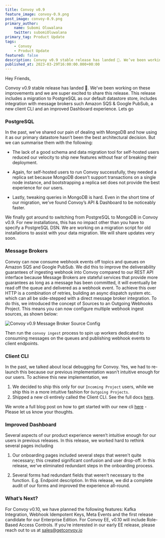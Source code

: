 ```yaml
---
title: Convoy v0.9
feature_image: convoy-0.9.png
post_image: convoy-0.9.png
primary_author:
    name: Subomi Oluwalana
    twitter: subomiOluwalana
primary_tag: Product Update
tags:
    - Convoy
    - Product Update
featured: false
description: Convoy v0.9 stable release has landed 🎉. We’ve been working on these improvements and we are super excited to share this release. This release includes a migration to PostgreSQL as our default datastore store, includes integration with message brokers such Amazon SQS & Google PubSub, a new client CLI and an improved Dashboard experience.
published_at: 2023-03-29T16:00:00.000+00:00
---
```


Hey Friends,

Convoy v0.9 stable release has landed 🎉. We’ve been working on these improvements and we are super excited to share this release. This release includes a migration to PostgreSQL as our default datastore store, includes integration with message brokers such Amazon SQS & Google PubSub, a new client CLI and an improved Dashboard experience. Lets go

### PostgreSQL

In the past, we’ve shared our pain of dealing with MongoDB and how using it as our primary datastore hasn’t been the best architectural decision. But we can summarise them with the following:

-   The lack of a good schema and data migration tool for self-hosted users reduced our velocity to ship new features without fear of breaking their deployment.

-   Again, for self-hosted users to run Convoy successfully, they needed a replica set because MongoDB doesn’t support transactions on a single node instance, and bootstrapping a replica set does not provide the best experience for our users.

-   Lastly, tweaking queries in MongoDB is hard. Even in the short time of our migration, we’ve found Convoy’s API & Dashboard to be noticeably faster.

We finally got around to switching from PostgreSQL to MongoDB in Convoy v0.9. For new installations, this has no impact other than you have to specify a PostgreSQL DSN. We are working on a migration script for old installations to assist with your data migration. We will share updates very soon.

### Message Brokers

Convoy can now consume webhook events off topics and queues on Amazon SQS and Google PubSub. We did this to improve the deliverability guarantees of ingesting webhook into Convoy compared to our REST API interface because Message Brokers are stateful services that provide more guarantees as long as a message has been committed, it will eventually be read off the queue and delivered as a webhook event. To achieve this over HTTP is a combination of retries, building an async dispatch system etc. which can all be side-stepped with a direct message broker integration. To do this, we introduced the concept of Sources to an Outgoing Webhooks Project. This means you can now configure multiple webhook ingest sources, as shown below:

![Convoy v0.9 Message Broker Source Config](/blog-assets/message-broker-0.9.png)

Then run the `convoy ingest` process to spin up workers dedicated to consuming messages on the queues and publishing webhook events to client endpoints.

### Client CLI

In the past, we talked about local debugging for Convoy. Yes, we had to re-launch this because our previous implementation wasn’t intuitive enough for our users. To achieve this new implementation, we

1. We decided to ship this only for our `Incoming Project` users, while we ship this in a more intuitive fashion for `Outgoing Projects`.
2. Shipped a new cli entirely called the Client CLI. See the full docs [here](https://getconvoy.io/docs/cli-file/convoy-cli).

We wrote a full blog post on how to get started with our new cli [here](https://getconvoy.io/blog/debugging-webhook-events-with-convoy-cli/) - Please let us know your thoughts.

### Improved Dashboard

Several aspects of our product experience weren’t intuitive enough for our users in previous releases. In this release, we worked hard to rethink several pages including

1. Our onboarding pages included several steps that weren't quite necessary; this created significant confusion and user drop-off. In this release, we've eliminated redundant steps in the onboarding process.

2. Several forms had redundant fields that weren't necessary to the function. E.g. Endpoint description. In this release, we did a complete audit of our forms and improved the experience all-round.

### What’s Next?

For Convoy v0.10, we have planned the following features: Kafka Integration, Webhook Idempotent Keys, Meta Events and the first release candidate for our Enterprise Edition. For Convoy EE, v0.10 will include Role-Based Access Controls. If you’re interested in our early EE release, please reach out to us at sales@getconvoy.io
